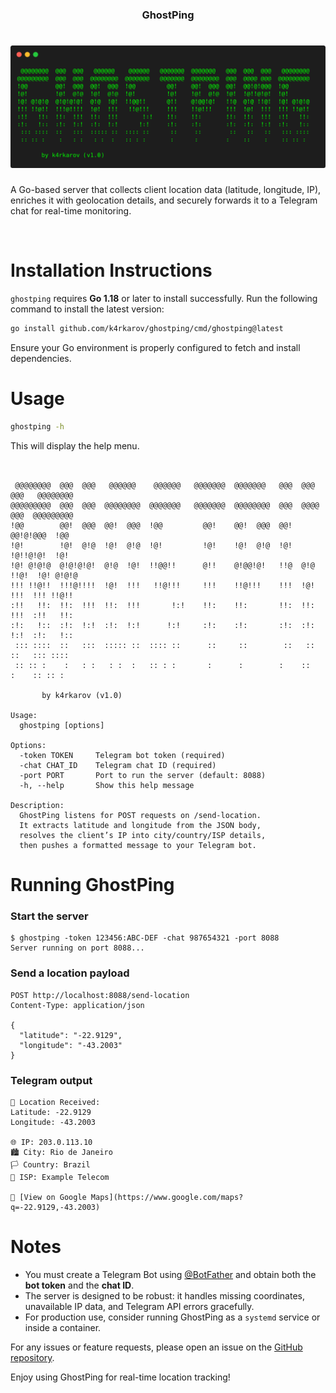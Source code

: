 <h3 align="center">GhostPing</h3>
<h1 align="center"> <img src="https://github.com/k4rkarov/ghostping/blob/main/carbon.png" alt="ghostping" width="700px"></h1>

A Go-based server that collects client location data (latitude, longitude, IP), enriches it with geolocation details, and securely forwards it to a Telegram chat for real-time monitoring.

<br>

# Installation Instructions

`ghostping` requires **Go 1.18** or later to install successfully. Run the following command to install the latest version: 

```sh
go install github.com/k4rkarov/ghostping/cmd/ghostping@latest
````

Ensure your Go environment is properly configured to fetch and install dependencies.

# Usage

```sh
ghostping -h
```

This will display the help menu.

```console

                                                                                      
 @@@@@@@@  @@@  @@@   @@@@@@    @@@@@@   @@@@@@@  @@@@@@@   @@@  @@@  @@@   @@@@@@@@  
@@@@@@@@@  @@@  @@@  @@@@@@@@  @@@@@@@   @@@@@@@  @@@@@@@@  @@@  @@@@ @@@  @@@@@@@@@  
!@@        @@!  @@@  @@!  @@@  !@@         @@!    @@!  @@@  @@!  @@!@!@@@  !@@        
!@!        !@!  @!@  !@!  @!@  !@!         !@!    !@!  @!@  !@!  !@!!@!@!  !@!        
!@! @!@!@  @!@!@!@!  @!@  !@!  !!@@!!      @!!    @!@@!@!   !!@  @!@ !!@!  !@! @!@!@  
!!! !!@!!  !!!@!!!!  !@!  !!!   !!@!!!     !!!    !!@!!!    !!!  !@!  !!!  !!! !!@!!  
:!!   !!:  !!:  !!!  !!:  !!!       !:!    !!:    !!:       !!:  !!:  !!!  :!!   !!:  
:!:   !::  :!:  !:!  :!:  !:!      !:!     :!:    :!:       :!:  :!:  !:!  :!:   !::  
 ::: ::::  ::   :::  ::::: ::  :::: ::      ::     ::        ::   ::   ::   ::: ::::  
 :: :: :    :   : :   : :  :   :: : :       :      :        :    ::    :    :: :: :   
                                                                                      
       by k4rkarov (v1.0)

Usage:
  ghostping [options]

Options:
  -token TOKEN     Telegram bot token (required)
  -chat CHAT_ID    Telegram chat ID (required)
  -port PORT       Port to run the server (default: 8088)
  -h, --help       Show this help message

Description:
  GhostPing listens for POST requests on /send-location. 
  It extracts latitude and longitude from the JSON body, 
  resolves the client’s IP into city/country/ISP details, 
  then pushes a formatted message to your Telegram bot.
```

# Running GhostPing

### Start the server

```
$ ghostping -token 123456:ABC-DEF -chat 987654321 -port 8088
Server running on port 8088...
```

### Send a location payload

```
POST http://localhost:8088/send-location
Content-Type: application/json

{
  "latitude": "-22.9129",
  "longitude": "-43.2003"
}
```

### Telegram output

```
📍 Location Received:
Latitude: -22.9129
Longitude: -43.2003

🌐 IP: 203.0.113.10
🏙 City: Rio de Janeiro
🏳 Country: Brazil
📡 ISP: Example Telecom

🔗 [View on Google Maps](https://www.google.com/maps?q=-22.9129,-43.2003)
```

# Notes

* You must create a Telegram Bot using [@BotFather](https://t.me/BotFather) and obtain both the **bot token** and the **chat ID**.
* The server is designed to be robust: it handles missing coordinates, unavailable IP data, and Telegram API errors gracefully.
* For production use, consider running GhostPing as a `systemd` service or inside a container.

For any issues or feature requests, please open an issue on the [GitHub repository](https://github.com/yourusername/ghostping).

Enjoy using GhostPing for real-time location tracking!